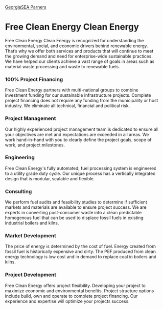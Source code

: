 [GeorgiaSEA Parners](../../../app/?partners=sea)
# Free Clean Energy Clean Energy

Free Clean Energy Clean Energy is recognized for understanding the environmental, social, and economic drivers behind renewable energy.  That’s why we offer both services and products that will continue to meet the growing demand and need for enterprise-wide sustainable practices.  We have helped our clients achieve a vast range of goals in areas such as material waste processing and waste to renewable fuels. 


### 100% Project Financing

Free Clean Energy partners with multi-national groups to combine investment funding for our sustainable infrastructure projects.  Complete project financing does not require any funding from the municipality or host industry. We eliminate all technical, financial and political risk.  

### Project Management

Our highly experienced project management team is dedicated to ensure all your objectives are met and expectations are exceeded in all areas. We work hand-in-hand with you to clearly define the project goals, scope of work, and project milestones.  

### Engineering

Free Clean Energy's fully automated, fuel processing system is engineered to a utility grade duty cycle.  Our unique process has a vertically integrated design that is modular, scalable and flexible.

### Consulting

We perform fuel audits and feasibility studies to determine if sufficient markets and materials are available to ensure project success. We are experts in converting post-consumer waste into a clean predictable homogenous fuel that can be used to displace fossil fuels in existing industrial boilers and kilns.

### Market Development

The price of energy is determined by the cost of fuel. Energy created from fossil fuel is historically expensive and dirty. The PEF produced from clean energy technology is low cost and in demand to replace coal in boilers and kilns.  

### Project Development

Free Clean Energy offers project flexibility.  Developing your project to maximize economic and environmental benefits.  Project structure options include build, own and operate to complete project financing.  Our experience and expertise will optimize your projects success.

